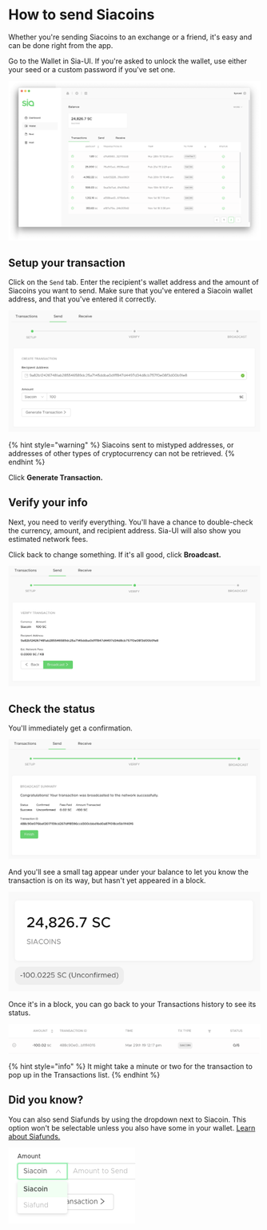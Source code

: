 # How to send Siacoins

Whether you're sending Siacoins to an exchange or a friend, it's easy and can be done right from the app.

Go to the Wallet in Sia-UI. If you're asked to unlock the wallet, use either your seed or a custom password if you've set one.

![](../.gitbook/assets/send-1.png)

## Setup your transaction

Click on the `Send` tab. Enter the recipient's wallet address and the amount of Siacoins you want to send. Make sure that you've entered a Siacoin wallet address, and that you've entered it correctly.

![](../.gitbook/assets/send-2.png)

{% hint style="warning" %}
Siacoins sent to mistyped addresses, or addresses of other types of cryptocurrency can not be retrieved.
{% endhint %}

Click **Generate Transaction.**

## Verify your info

Next, you need to verify everything. You'll have a chance to double-check the currency, amount, and recipient address. Sia-UI will also show you estimated network fees.

Click back to change something. If it's all good, click **Broadcast.**

![](../.gitbook/assets/send-3.png)

## Check the status

You'll immediately get a confirmation.

![](../.gitbook/assets/send-4.png)

And you'll see a small tag appear under your balance to let you know the transaction is on its way, but hasn't yet appeared in a block.

![](../.gitbook/assets/send-5.png)

Once it's in a block, you can go back to your Transactions history to see its status.

![](../.gitbook/assets/send-6.png)

{% hint style="info" %}
It might take a minute or two for the transaction to pop up in the Transactions list.
{% endhint %}

## Did you know?

You can also send Siafunds by using the dropdown next to Siacoin. This option won't be selectable unless you also have some in your wallet. [Learn about Siafunds.](../siafunds/what-are-siafunds.md)

![](../.gitbook/assets/send-7.png)

